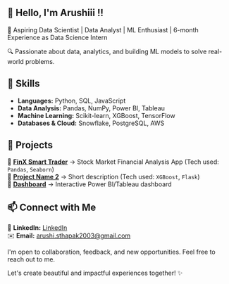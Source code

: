 ## 👋 Hello, I'm Arushiii !!

🎯 Aspiring Data Scientist | Data Analyst | ML Enthusiast | 6-month Experience as Data Science Intern 

🔍 Passionate about data, analytics, and building ML models to solve real-world problems.

## 🚀 Skills  
- **Languages:** Python, SQL, JavaScript  
- **Data Analysis:** Pandas, NumPy, Power BI, Tableau  
- **Machine Learning:** Scikit-learn, XGBoost, TensorFlow  
- **Databases & Cloud:** Snowflake, PostgreSQL, AWS  


## 📌 Projects  
🔹 **[FinX Smart Trader](GitHub_Link)** → Stock Market Financial Analysis App (Tech used: `Pandas`, `Seaborn`)  
🔹 **[Project Name 2](GitHub_Link)** → Short description (Tech used: `XGBoost`, `Flask`)  
🔹 **[Dashboard](GitHub_Link)** → Interactive Power BI/Tableau dashboard


## 📫 Connect with Me  
💼 **LinkedIn:** [LinkedIn](https://www.linkedin.com/in/arushi-sthapak/)  
✉️ **Email:** arushi.sthapak2003@gmail.com

I'm open to collaboration, feedback, and new opportunities. Feel free to reach out to me.

Let's create beautiful and impactful experiences together! ✨
 


